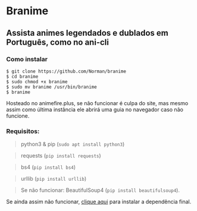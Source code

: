# Branime
## Assista animes legendados e dublados em Português, como no ani-cli
### Como instalar
```
$ git clone https://github.com/Norman/branime
$ cd branime
$ sudo chmod +x branime
$ sudo mv branime /usr/bin/branime
$ branime
```
Hosteado no animefire.plus, se não funcionar é culpa do site, mas mesmo assim como última instância ele abrirá uma guia no navegador caso não funcione.

### Requisitos:
> python3 & pip (`sudo apt install python3`)

> requests (`pip install requests`)

> bs4 (`pip install bs4`)

> urllib (`pip install urllib`)

> Se não funcionar: BeautifulSoup4 (`pip install beautifulsoup4`).

Se ainda assim não funcionar, [clique aqui](https://www.linux.org/pages/download/) para instalar a dependência final.